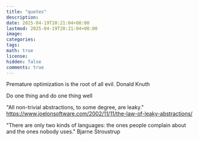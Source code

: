 ```yaml
---
title: "quotes"
description: 
date: 2025-04-19T20:21:04+08:00
lastmod: 2025-04-19T20:21:04+08:00
image: 
categories: 
tags: 
math: true
license: 
hidden: false
comments: true
---
```


Premature optimization is the root of all evil.
Donald Knuth 

Do one thing and do one thing well

"All non-trivial abstractions, to some degree, are leaky."
https://www.joelonsoftware.com/2002/11/11/the-law-of-leaky-abstractions/

"There are only two kinds of languages: the ones people complain about and the ones nobody uses."
Bjarne Stroustrup
